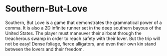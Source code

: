 # Southern-But-Love

Southern, But Love is a game that demonstrates the grammatical power of a comma. It is also a 2D infinite runner set in the deep southern bayous of the United States. The player must maneuver their airboat through the treacherous swamp in order to reach safety with their lover. But the trip will not be easy! Dense foliage, fierce alligators, and even their own kin stand between the lovers and their freedom.

